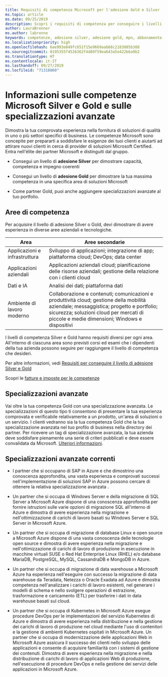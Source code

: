 ```yaml
---
title: Requisiti di competenza Microsoft per l'adesione Gold e Silver | Centro per i partner
ms.topic: article
ms.date: 09/25/2019
description: Scopri i requisiti di competenza per conseguire i livelli di adesione Gold e Silver.
author: LauraBrenner
ms.author: labrenne
keywords: competenze, adesione silver, adesione gold, mpn, abbonamento a Microsoft Action Pack, preparazione, Microsoft Partner Network, adesione alla rete, specializzazioni avanzate
ms.localizationpriority: high
ms.openlocfilehash: 6ae993e049fc651f15e9669aab68c2183085b308
ms.sourcegitcommit: 0195355f4526362f4d89f59ea643a5e422b6a9b2
ms.translationtype: HT
ms.contentlocale: it-IT
ms.lasthandoff: 09/27/2019
ms.locfileid: "71318860"
---
```

# <a name="information-about-microsoft-silver-and-gold-competencies-and-advanced-specializations"></a>Informazioni sulle competenze Microsoft Silver e Gold e sulle specializzazioni avanzate


Dimostra la tua comprovata esperienza nella fornitura di soluzioni di qualità in uno o più settori specifici di business. Le competenze Microsoft sono concepite per prepararti a soddisfare le esigenze dei tuoi clienti e aiutarti ad attirare nuovi clienti in cerca di provider di soluzioni Microsoft Certified. Entra nell'élite dei partner Microsoft e distinguiti dal gruppo.

- Consegui un livello di **adesione Silver** per dimostrare capacità, competenza e impegno coerenti

- Consegui un livello di **adesione Gold** per dimostrare la tua massima competenza in una specifica area di soluzioni Microsoft

- Come partner Gold, puoi anche aggiungere specializzazioni avanzate al tuo portfolio.

## <a name="competency-areas"></a>Aree di competenza

Per acquisire il livello di adesione Silver o Gold, devi dimostrare di avere esperienza in diverse aree aziendali e tecnologiche.

|**Area**            |**Aree secondarie**                    |
|--------------------|--------------------------------|
|Applicazioni e infrastruttura|Sviluppo di applicazioni; integrazione di app; piattaforma cloud; DevOps; data center|
|Applicazioni aziendali |Applicazioni aziendali cloud; pianificazione delle risorse aziendali; gestione della relazione con i clienti cloud|
|Dati e IA|Analisi dei dati; piattaforma dati|
|Ambiente di lavoro moderno| Collaborazione e contenuti; comunicazioni e produttività cloud; gestione della mobilità aziendale; messaggistica; progetto e portfolio; sicurezza; soluzioni cloud per mercati di piccole e medie dimensioni; Windows e dispositivi|

I livelli di competenza Silver e Gold hanno requisiti diversi per ogni area. All'interno di ciascuna area sono previsti corsi ed esami che i dipendenti della tua azienda possono seguire per raggiungere il livello di competenza che desideri.


Per altre informazioni, vedi [Requisiti per conseguire il livello di adesione Silver e Gold](https://partner.microsoft.com/membership/competencies)

Scopri le [fatture e imposte per le competenze](mpn-view-print-maps-invoice.md)

## <a name="advanced-specializations"></a>Specializzazioni avanzate

Vai oltre la tua competenza Gold con una specializzazione avanzata. Le specializzazioni di questo tipo ti consentono di presentare la tua esperienza comprovata e verificabile relativamente a un prodotto, un'area di soluzioni o un servizio. I clienti vedranno sia la tua competenza Gold che la tua specializzazione avanzata nel tuo profilo di business nella directory dei partner. Per ricevere un tag di specializzazione avanzata, la tua azienda deve soddisfare pienamente una serie di criteri pubblicati e deve essere convalidata da Microsoft. [Ulteriori informazioni](https://partner.microsoft.com/membership/competencies#tab-content-2). 

## <a name="the-current-advanced-specializations"></a>Specializzazioni avanzate correnti

- I partner che si occupano di SAP in Azure e che dimostrino una conoscenza approfondita, una vasta esperienza e comprovati successi nell'implementazione di soluzioni SAP in Azure possono cercare di ottenere la relativa specializzazione avanzata .

- Un partner che si occupa di Windows Server e della migrazione di SQL Server a Microsoft Azure dispone di una conoscenza approfondita per fornire istruzioni sulle varie opzioni di migrazione SQL all'interno di Azure e dimostra di avere esperienza nella migrazione e nell'ottimizzazione di carichi di lavoro basati su Windows Server e SQL Server in Microsoft Azure. 

- Un partner che si occupa di migrazione di database Linux e open source a Microsoft Azure dispone di una vasta conoscenza delle tecnologie open source e dimostra di avere esperienza nella migrazione e nell'ottimizzazione di carichi di lavoro di produzione in esecuzione in macchine virtuali SUSE o Red Hat Enterprise Linux (RHEL) e/o database MariaDB, PostgreSQL, MySQL, CassandraDB e MongoDB in Azure.

- Un partner che si occupa di migrazione di data warehouse a Microsoft Azure ha esperienza nell'eseguire con successo la migrazione di data warehouse da Teradata, Netezza o Oracle Exadata ad Azure e dimostra competenza nell'analizzare i carichi di lavoro esistenti, nel generare i modelli di schema e nello svolgere operazioni di estrazione, trasformazione e caricamento (ETL) per trasferire i dati in data warehouse basati sul cloud.

- Un partner che si occupa di Kubernetes in Microsoft Azure esegue procedure DevOps per le implementazioni del servizio Kubernetes di Azure e dimostra di avere esperienza nella distribuzione e nella gestione dei carichi di lavoro di produzione nel cloud mediante l'uso di contenitori e la gestione di ambienti Kubernetes ospitati in Microsoft Azure.
Un partner che si occupa di modernizzazione delle applicazioni Web in Microsoft Azure assicura il successo dei clienti nello sviluppo delle applicazioni e consente di acquisire familiarità con i sistemi di gestione dei contenuti. Dimostra di avere esperienza nella migrazione e nella distribuzione di carichi di lavoro di applicazioni Web di produzione, nell'esecuzione di procedure DevOps e nella gestione dei servizi delle applicazioni in Microsoft Azure.